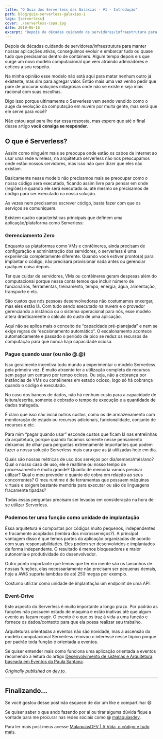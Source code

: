 ```yaml
---
title: "O Guia dos Serverless das Galaxias - #1 - Introdução"
path: blog/guia-serverless-galaxias-1
tags: [serverless]
cover: ./serverless-capa.jpg
date: 2019-06-16
excerpt: "Depois de décadas cuidando de servidores/infraestrutura para manter nossas aplicações ativas, conseguimos evoluir e embarcar tudo ou quase tudo que precisamos dentro de containers. Algum tempo depois eis que surge um novo modelo computacional que vem atraindo admiradores e ceticos a seu respeito"
---
```


Depois de décadas cuidando de servidores/infraestrutura para manter nossas aplicações ativas, conseguimos evoluir e embarcar tudo ou quase tudo que precisamos dentro de containers. Algum tempo depois eis que surge um novo modelo computacional que vem atraindo admiradores e ceticos a seu respeito.

Na minha opinião esse modelo não está aqui para matar nenhum outro já existente, mas sim para agregar valor. Então mais uma vez venho pedir que pare de procurar soluções milagrosas onde não se existe e seja mais racional com suas escolhas.

Digo isso porque ultimamente o Serverless vem sendo vendido como o auge da evolução da computação em nuvem por muita gente, mas será que ele serve para você?

Não estou aqui para lhe dar essa resposta, mas espero que até o final desse artigo **você consiga se responder**.

## O que é Serverless?

Assim como ninguém mais se preocupa onde estão os cabos de internet ao usar uma rede wireless, na arquitetura serverless não nos preocupamos onde estão nossos servidores, mas isso não quer dizer que eles não existam.

Basicamente nesse modelo não precisamos mais se preocupar como o nosso código será executado, ficando assim livre para pensar em onde (regiões) e quando ele será executado ou até mesmo se precisamos de código para ser executado na nossa solução.

As vezes nem precisamos escrever código, basta fazer com que os serviços se comuniquem.

Existem quatro características principais que definem uma aplicação/plataforma como Serverless:

### Gerenciamento Zero

Enquanto as plataformas como VMs e contêineres, ainda precisam de configuração e administração dos servidores, o serverless é uma experiência completamente diferente. Quando você estiver pronto(a) para implantar o código, não precisará provisionar nada antes ou gerenciar qualquer coisa depois.

Ter que cuidar de servidores, VMs ou contêineres geram despesas além do computacional porque nessa conta temos que incluir número de funcionários, ferramentas, treinamento, tempo, energia, água, alimentação, transporte e etc.

São custos que nós pessoas desenvolvedoras não costumamos enxergar, mas eles estão lá. Com tudo sendo executado na nuvem e o provedor gerenciando a instância ou o sistema operacional para nós, esse modelo altera drasticamente o cálculo do custo de uma aplicação.

Aqui não se aplica mais o conceito de “capacidade pré-planejada” e nem se exige regras de “escalonamento automático”. O escalonamento acontece automaticamente e passado o período de pico se reduz os recursos de computação para que nunca haja capacidade ociosa.

### Pague quando usar (ou não @.@)

Isso geralmente incentiva todo mundo a experimentar o modelo Serverless pela primeira vez. É muito atraente ter a utilização completa de recursos sem pagar um centavo por tempo ocioso. Ou seja, não a cobrança por instâncias de VMs ou contêineres em estado ocioso, logo só há cobrança quando o código é executado.

No caso dos bancos de dados, não há nenhum custo para a capacidade de leitura/escrita, somente é cobrado o tempo de execução e a quantidade de dados trafegada.

É claro que isso não inclui outros custos, como os de armazenamento com monitoração de estado ou recursos adicionais, funcionalidade, conjunto de recursos e etc.

Para mim “pagar quando usar” esconde custos que ficam lá nas entrelinhas da arquitetura, porque quando focamos somente nesse pensamento deixamos de olhar para perguntas extremamente importantes que podem fazer a nossa solução Serverless mais cara que as já utilizadas hoje em dia.

Quais são nossas métricas de uso dos serviços por dia/semana/mês/ano? Qual o nosso caso de uso, ele é realtime ou nosso tempo de processamento é muito grande? Quanto de memória vamos precisar utilizar? Qual o meu provedor e quanto ele cobra em relação ao seus concorrentes? O meu runtime é de ferramentas que possuem máquinas virtuais e exigem bastante memória para executar ou são de linguagens fracamente tipadas?

Todas essas perguntas precisam ser levadas em consideração na hora de se utilizar Serverless.

### Podemos ter uma função como unidade de implantação

Essa arquitetura é compostas por códigos muito pequenos, independentes e fracamente acoplados (lembra dos microsserviços?). A principal vantagem disso é que temos partes da aplicação organizadas de acordo com suas responsabilidades. Eles podem ser desenvolvidos e implantados de forma independente. O resultado é menos bloqueadores e maior autonomia e produtividade do desenvolvedor.

Outro ponto importante que temos que ter em mente são os tamanhos de nossas funções, elas necessariamente não precisam ser pequenas demais, hoje a AWS suporta lambdas de até 250 megas por exemplo.

Costumo utilizar como unidade de implantação um endpoint de uma API.

### Event-Drive

Este aspecto do Serverless é muito importante a longo prazo. Por padrão as funções não possuem estado de maquina e estão inativas até que algum evento as façam reagir. O evento é o que os traz à vida a uma função e fornece os dados/contexto para que ela possa realizar seu trabalho.

Arquiteturas orientadas a eventos não são novidade, mas a ascensão do modelo computacional Serverless renovou o interesse nesse tópico porque por padrão toda função é orientada a eventos.

Se quiser entender mais como funciona uma aplicação orientada a eventos recomendo a leitura do artigo [Desenvolvimento de sistemas e Arquitetura baseada em Eventos da Paula Santana](https://medium.com/devs-javagirl/desenvolvimento-de-sistemas-e-arquitetura-baseada-em-eventos-3a9894f6a70a).

*Originally published on [dev.to](https://dev.to/collabcode/o-guia-dos-serverless-das-galaxias-introducao-16e3).*

---

## Finalizando…

Se você gostou desse post não esquece de dar um like e compartilhar 😄

Se quiser saber o que ando fazendo por ai ou tirar alguma dúvida fique a vontade para me procurar nas redes sociais como @ [malaquiasdev](https://twitter.com/malaquiasdev).

Para ler mais post meus acesse [MalaquiasDEV | A Vida, o código e tudo mais](http://malaquias.dev).
